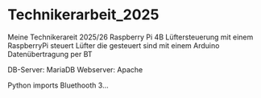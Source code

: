 # Technikerarbeit_2025

Meine Technikerareit 2025/26
Raspberry Pi 4B
Lüftersteuerung mit einem RaspberryPi steuert Lüfter die gesteuert sind mit einem Arduino
Datenübertragung per BT

DB-Server: MariaDB
Webserver: Apache

Python imports
Bluethooth 3...
